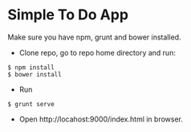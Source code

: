 # Simple To Do App

Make sure you have npm, grunt and bower installed.

  - Clone repo, go to repo home directory and run:
  ```
  $ npm install
  $ bower install
  ```

  - Run

  ```
  $ grunt serve
  ```

  - Open http://locahost:9000/index.html in browser.
